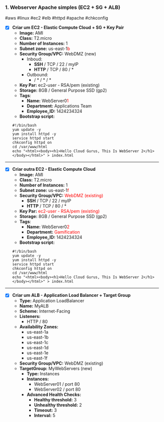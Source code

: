 ### 1. Webserver Apache simples (EC2 + SG + ALB)
#aws #linux #ec2 #elb #httpd #apache #chkconfig 


- [x]  **Criar um EC2 - Elastic Compute Cloud + SG + Key Pair**
	- **Image:** AMI
	- **Class:** T2.micro
	- **Number of Instances:** 1
	- **Subnet zone:** us-east-1<font color="red">b</font>
	- **Security Group/VPC:** WebDMZ (new)
		- Inboud:
			- **SSH** / TCP / 22 / myIP
			- **HTTP** / TCP / 80 / *
		- Outbound: 
			* / * / * / *
	- **Key Par:** ec2-user - RSA/pem (existing)
	- **Storage:** 8GB / General Purpose SSD (gp2)
	- **Tags**:
		- **Name:** WebServer0<font color="red">1</font>
		- **Department:** Applications Team
		- **Employee_ID:** 1424234324
	- **Bootstrap script:**
	```
	#!/bin/bash
	yum update -y
	yum install httpd -y
	service httpd start
	chkconfig httpd on
	cd /var/www/html
	echo "<html><body><h1>Hello Cloud Gurus, This Is WebServer 2</h1></body></html>" > index.html
	```
---
- [x]  **Criar outra EC2 - Elastic Compute Cloud**
	- **Image:** AMI
	- **Class:** T2.micro
	- **Number of Instances:** 1
	- **Subnet zone:** us-east-1<font color="red">f</font>
	- **Security Group/VPC:** <font color="red">WebDMZ (existing)</font>
		- **SSH** / TCP / 22 / myIP
		- **HTTP** / TCP / 80 / *
	- **Key Par:** <font color="red">ec2-user - RSA/pem (existing)</font>
	- **Storage:** 8GB / General Purpose SSD (gp2)
	- **Tags**:
		- **Name:** WebServer0<font color="red">2</font>
		- **Department:** <font color="red">Gamification</font>
		- **Employee_ID:** 1424234324
	- **Bootstrap script:**
	```
	#!/bin/bash
	yum update -y
	yum install httpd -y
	service httpd start
	chkconfig httpd on
	cd /var/www/html
	echo "<html><body><h1>Hello Cloud Gurus, This Is WebServer 2</h1></body></html>" > index.html
	```
---
- [x]  **Criar um ALB - Application Load Balancer + Target Group** 
	- **Type:** Application LoadBalancer
	- **Name:** MyALB
	- **Scheme:** Internet-Facing
	- **Listeners:** 
		- HTTP / 80
	- **Availability Zones:**
		- us-east-1a
		- us-east-1b
		- us-east-1c
		- us-east-1d
		- us-east-1e
		- us-east-1f
	- **Security Group/VPC:** WebDMZ (existing)
	- **TargetGroup:** MyWebServers (new)
		- **Type:** Instances
		- **Instances:** 
			- WebServer01 / port 80
			- WebServer02 / port 80
		- **Advanced Health Checks:**
			- **Healthy threshold:** 3 
			- **Unhealthy threshold:** 2
			- **Timeout:** 3
			- **Interval:** 5



